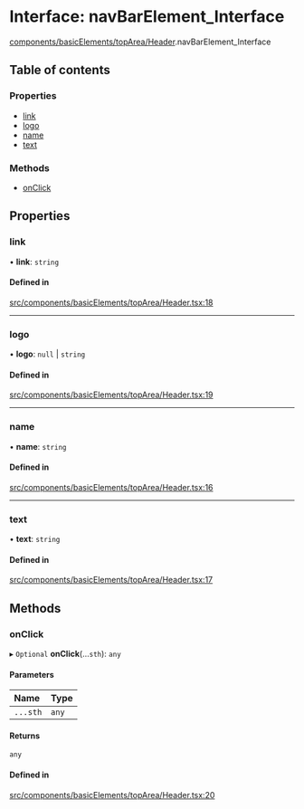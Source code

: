 # Interface: navBarElement\_Interface

[components/basicElements/topArea/Header](../wiki/components.basicElements.topArea.Header).navBarElement_Interface

## Table of contents

### Properties

- [link](../wiki/components.basicElements.topArea.Header.navBarElement_Interface#link)
- [logo](../wiki/components.basicElements.topArea.Header.navBarElement_Interface#logo)
- [name](../wiki/components.basicElements.topArea.Header.navBarElement_Interface#name)
- [text](../wiki/components.basicElements.topArea.Header.navBarElement_Interface#text)

### Methods

- [onClick](../wiki/components.basicElements.topArea.Header.navBarElement_Interface#onclick)

## Properties

### link

• **link**: `string`

#### Defined in

[src/components/basicElements/topArea/Header.tsx:18](https://github.com/ExperimentsByFileFighter/WebApp-PoC-technical-Documentation/blob/5171d3e/src/components/basicElements/topArea/Header.tsx#L18)

___

### logo

• **logo**: ``null`` \| `string`

#### Defined in

[src/components/basicElements/topArea/Header.tsx:19](https://github.com/ExperimentsByFileFighter/WebApp-PoC-technical-Documentation/blob/5171d3e/src/components/basicElements/topArea/Header.tsx#L19)

___

### name

• **name**: `string`

#### Defined in

[src/components/basicElements/topArea/Header.tsx:16](https://github.com/ExperimentsByFileFighter/WebApp-PoC-technical-Documentation/blob/5171d3e/src/components/basicElements/topArea/Header.tsx#L16)

___

### text

• **text**: `string`

#### Defined in

[src/components/basicElements/topArea/Header.tsx:17](https://github.com/ExperimentsByFileFighter/WebApp-PoC-technical-Documentation/blob/5171d3e/src/components/basicElements/topArea/Header.tsx#L17)

## Methods

### onClick

▸ `Optional` **onClick**(...`sth`): `any`

#### Parameters

| Name | Type |
| :------ | :------ |
| `...sth` | `any` |

#### Returns

`any`

#### Defined in

[src/components/basicElements/topArea/Header.tsx:20](https://github.com/ExperimentsByFileFighter/WebApp-PoC-technical-Documentation/blob/5171d3e/src/components/basicElements/topArea/Header.tsx#L20)
